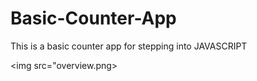 # Basic-Counter-App
This is a basic counter app for stepping into JAVASCRIPT

<img src="overview.png>
